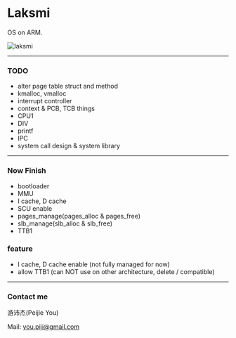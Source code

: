 # Laksmi
OS on ARM.

![laksmi](http://www.yogeshkumar.myewebsite.com/img/mid/14/diwali-lakshmi-puja-divali-laksmi-pooja-laxmi-wallpaper.jpg)

---
###	TODO
-	alter page table struct and method
-	kmalloc, vmalloc
-	interrupt controller
-	context & PCB, TCB things
-	CPU1
-	DIV
-	printf
-	IPC
-	system call design & system library

---
###	Now Finish
-	bootloader
-	MMU
-	I cache, D cache
-	SCU enable
-	pages_manage(pages_alloc & pages_free)
-	slb_manage(slb_alloc & slb_free)
-	TTB1

###	feature
-	I cache, D cache enable (not fully managed for now)
-	allow TTB1 (can NOT use on other architecture, delete / compatible)

---
###	Contact me

游沛杰(Peijie You)

Mail: you.piji@gmail.com
